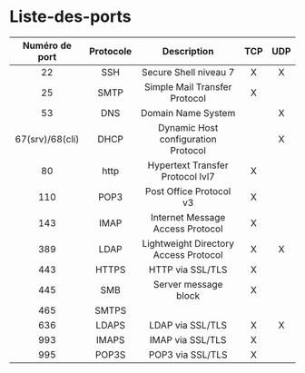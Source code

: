 # Liste-des-ports

|Numéro de port|Protocole|Description|TCP|UDP|
|:--:|:--:|:--:|:--:|:--:|
|22|SSH|Secure Shell niveau 7|X|X|
|25|SMTP|Simple Mail Transfer Protocol|X||
|53|DNS|Domain Name System||X|
|67(srv)/68(cli)|DHCP|Dynamic Host configuration Protocol||X|
|80|http|Hypertext Transfer Protocol lvl7|X||
|110|POP3|Post Office Protocol v3|X||
|143|IMAP|Internet Message Access Protocol|X||
|389|LDAP|Lightweight Directory Access Protocol|X|X|
|443|HTTPS|HTTP via SSL/TLS|X||
|445|SMB|Server message block|X||
|465|SMTPS|
|636|LDAPS|LDAP via SSL/TLS|X|X|
|993|IMAPS|IMAP via SSL/TLS|X||
|995|POP3S|POP3 via SSL/TLS|X||



